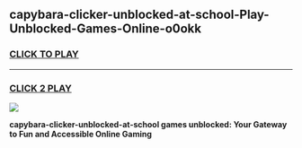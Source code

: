 
## capybara-clicker-unblocked-at-school-Play-Unblocked-Games-Online-o0okk
<h3>
<a href="https://premium76.site?title=capybara-clicker-unblocked-at-school&ref=25A">CLICK TO PLAY</a></h3>
<hr>

<h3>
<a href="https://premium76.site?title=capybara-clicker-unblocked-at-school&ref=25A">CLICK 2 PLAY</a>
  
</h3>

<a href="https://premium76.site?title=capybara-clicker-unblocked-at-school&ref=25A"><img src="https://clearcache.store/games.png"></a>


**capybara-clicker-unblocked-at-school games unblocked: Your Gateway to Fun and Accessible Online Gaming**
